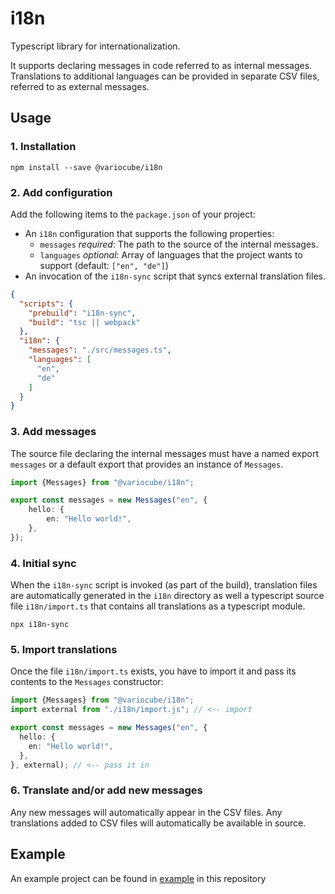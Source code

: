 # i18n

Typescript library for internationalization.

It supports declaring messages in code referred to as internal messages. Translations to additional languages can be
provided in separate CSV files, referred to as external messages.

## Usage

### 1. Installation

```shell
npm install --save @variocube/i18n
```

### 2. Add configuration

Add the following items to the `package.json` of your project:

- An `i18n` configuration that supports the following properties:
    - `messages` *required*: The path to the source of the internal messages.
    - `languages` *optional*: Array of languages that the project wants to support (default: `["en", "de"]`)
- An invocation of the `i18n-sync` script that syncs external translation files.

```json
{
  "scripts": {
    "prebuild": "i18n-sync",
    "build": "tsc || webpack"
  },
  "i18n": {
    "messages": "./src/messages.ts",
    "languages": [
      "en",
      "de"
    ]
  }
}
```

### 3. Add messages

The source file declaring the internal messages must have a named export `messages` or a default export that provides an
instance of `Messages`.

```typescript
import {Messages} from "@variocube/i18n";

export const messages = new Messages("en", {
    hello: {
        en: "Hello world!",
    },
});
```

### 4. Initial sync

When the `i18n-sync` script is invoked (as part of the build), translation files are automatically generated in
the `i18n` directory as well a typescript source file `i18n/import.ts` that contains all translations as a typescript
module.

```shell
npx i18n-sync
```

### 5. Import translations

Once the file `i18n/import.ts` exists, you have to import it and pass its contents to the `Messages` constructor:

```typescript
import {Messages} from "@variocube/i18n";
import external from "./i18n/import.js"; // <-- import

export const messages = new Messages("en", {
  hello: {
    en: "Hello world!",
  },
}, external); // <-- pass it in
```

### 6. Translate and/or add new messages

Any new messages will automatically appear in the CSV files. Any translations added to CSV files will automatically
be available in source.

## Example

An example project can be found in [example](example) in this repository